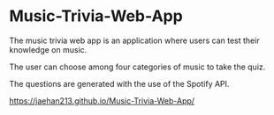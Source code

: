 # Music-Trivia-Web-App

The music trivia web app is an application where users can test their knowledge on music. 

The user can choose among four categories of music to take the quiz. 

The questions are generated with the use of the Spotify API. 

https://jaehan213.github.io/Music-Trivia-Web-App/
